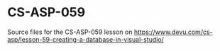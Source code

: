 # CS-ASP-059
Source files for the CS-ASP-059 lesson on https://www.devu.com/cs-asp/lesson-59-creating-a-database-in-visual-studio/
